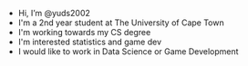 - Hi, I’m @yuds2002
- I'm a 2nd year student at The University of Cape Town
- I'm working towards my CS degree
- I'm interested statistics and game dev
- I would like to work in Data Science or Game Development

<!---
yuds2002/yuds2002 is a ✨ special ✨ repository because its `README.md` (this file) appears on your GitHub profile.
You can click the Preview link to take a look at your changes.
--->
